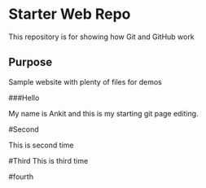# Starter Web Repo

This repository is for showing how Git and GitHub work

## Purpose

Sample website with plenty of files for demos

###Hello

My name is Ankit and this is my starting git page editing.

#Second

This is second time 

#Third 
This is third
time

#fourth